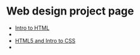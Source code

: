 # Web design project page

<ul>
    <li><a href="html_into/index.html">Intro to HTML</a><li>
    <li><a href="HTML5_and_intro_to_css/index.html" target="blank">HTML5 and Intro to CSS</a><li>
<ul>